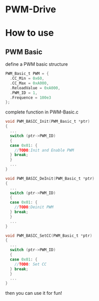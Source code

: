 # PWM-Drive

# How to use

## PWM Basic
define a PWM basic structure
``` C
PWM_Basic_t PWM = {
  .CC_Min = 0x60,
  .CC_Max = 0xA000,
  .ReloadValue = 0xA000,
  .PWM_ID = 1,
  .Frequence = 100e3
};
```
complete function in PWM-Basic.c
``` C
void PWM_BASIC_Init(PWM_Basic_t *ptr)
{
  ...
  switch (ptr->PWM_ID)
  {
  case 0x01: {
    //TODO:Init and Enable PWM
  } break;
  }
  ...
}

void PWM_BASIC_DeInit(PWM_Basic_t *ptr)
{
  ...
  switch (ptr->PWM_ID)
  {
  case 0x01: {
    //TODO:Deinit PWM
  } break;
  }
  ...
}

void PWM_BASIC_SetCC(PWM_Basic_t *ptr)
{
  ...
  switch (ptr->PWM_ID)
  {
  case 0x01: {
    //TODO: Set CC
  } break;
  }
  ...
}

```
then you can use it for fun!
